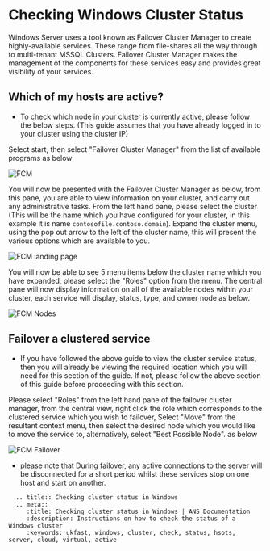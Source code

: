 # Checking Windows Cluster Status

Windows Server uses a tool known as Failover Cluster Manager to create highly-available services. These range from file-shares all the way through to multi-tenant MSSQL Clusters. Failover Cluster Manager makes the management of the components for these services easy and provides great visibility of your services.

## Which of my hosts are active?

* To check which node in your cluster is currently active, please follow the below steps.
(This guide assumes that you have already logged in to your cluster using the cluster IP)

Select start, then select "Failover Cluster Manager" from the list of available programs as below

![FCM](Images/clusterstatus/failoverclustermanager.png)

You will now be presented with the Failover Cluster Manager as below, from this pane, you are able to view information on your cluster, and carry out any administrative tasks.
From the left hand pane, please select the cluster (This will be the name which you have configured for your cluster, in this example it is name `contosofile.contoso.domain`).
Expand the cluster menu, using the pop out arrow to the left of the cluster name, this will present the various options which are available to you.

![FCM landing page](Images/clusterstatus/failoverclustermanager.png)

You will now be able to see 5 menu items below the cluster name which you have expanded, please select the "Roles" option from the menu.
The central pane will now display information on all of the available nodes within your cluster, each service will display, status, type, and owner node as below.

![FCM Nodes](Images/clusterstatus/failoverclustermanager.png)


## Failover a clustered service

* If you have followed the above guide to view the cluster service status, then you will already be viewing the required location which you will need for this section of the guide.
  If not, please follow the above section of this guide before proceeding with this section.

Please select "Roles" from the left hand pane of the failover cluster manager, from the central view, right click the role which corresponds to the clustered service which you wish to failover,
Select "Move" from the resultant context menu, then select the desired node which you would like to move the service to, alternatively, select "Best Possible Node". as below

![FCM Failover](Images/clusterstatus/movingnode.png)

* please note that During failover, any active connections to the server will be disconnected for a short period whilst these services stop on one host and start on another.

```eval_rst
  .. title:: Checking cluster status in Windows
  .. meta::
     :title: Checking cluster status in Windows | ANS Documentation
     :description: Instructions on how to check the status of a Windows cluster
     :keywords: ukfast, windows, cluster, check, status, hsots, server, cloud, virtual, active
```